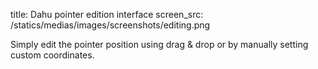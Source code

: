 title: Dahu pointer edition interface
screen_src: /statics/medias/images/screenshots/editing.png

Simply edit the pointer position using drag & drop or by manually setting custom coordinates.